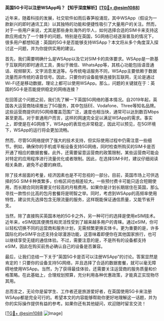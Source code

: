 **英国5G卡可以注册WSApp吗？【知乎深度解析】[[TG💪+ @esim1088](https://t.me/s/esim1088)]**

近年来，随着科技的发展，社交软件如雨后春笋般涌现，其中WSApp（假设为一款新兴的即时通讯工具）以其独特的功能和便捷性吸引了大量用户的关注。然而，对于一些用户来说，尤其是那些身处海外的华人，如何选择合适的SIM卡来支持这款应用成为了一个棘手的问题。特别是在英国，5G网络已经逐渐普及的情况下，很多用户都想知道：英国的5G卡是否能够支持WSApp？本文将从多个角度深入探讨这一问题，并为你提供实用的建议。

首先，我们需要明确什么是WSApp以及它对SIM卡的具体要求。WSApp是一款基于互联网的即时通讯工具，类似于微信、WhatsApp等，其核心功能包括语音通话、视频聊天、文字消息发送等。与传统电话服务不同，WSApp主要依赖于数据流量而非传统的语音信号。因此，只要你的设备能够连接到互联网，无论是通过Wi-Fi还是移动数据，理论上都可以使用WSApp。那么，问题的关键就在于：英国的5G卡是否能提供稳定的网络连接？

在回答这个问题之前，我们先了解一下英国5G网络的基本情况。自2019年起，英国各大运营商陆续推出了5G服务，其中包括EE、Vodafone、Three等知名品牌。这些运营商提供的5G网络覆盖范围广泛，速度也相当快，通常可以达到数百Mbps甚至更高。对于普通用户而言，这样的网速完全足以满足WSApp的需求。事实上，即使是在4G网络下，WSApp的表现也非常稳定，因此可以预见，在5G环境下，WSApp的运行将会更加流畅。

然而，尽管5G网络提供了强大的技术支持，但实际使用过程中仍需注意一些细节。例如，确保你的手机或平板设备支持5G网络，同时检查所购买的SIM卡是否开通了相应的数据套餐。此外，还需要留意运营商的政策限制，某些运营商可能会对特定的应用程序进行流量优化或者限制。因此，在选择SIM卡时，建议仔细阅读相关条款，避免不必要的麻烦。

除了技术层面的考量，经济因素也是不可忽视的一部分。目前，英国市场上可供选择的5G SIM卡种类繁多，价格区间也相差较大。一些预付费卡可能只适合短期使用，而长期合同则需要支付较高的月租费用。如果你是计划长期居住在英国，那么寻找一款性价比高的包月套餐将是明智之举。同时，考虑到WSApp的高频率使用特性，建议优先选择包含无限流量的服务，这样既能保证通信质量，又能节省开支。

当然，除了直接购买英国本地的5G卡之外，另一种可行的选择是使用eSIM技术。近年来，eSIM因其便携性和灵活性受到了越来越多用户的青睐。通过eSIM，你可以轻松切换不同的运营商和服务计划，无需频繁更换实体卡。更为重要的是，许多国际化的eSIM平台还支持全球漫游功能，这意味着即便你在其他国家旅行，也可以继续享受无缝的通信体验。不过，需要注意的是，不是所有的设备都支持eSIM，因此在购买前务必确认自己的设备是否兼容。

最后，让我们总结一下关于“英国5G卡是否可以注册WSApp”的讨论。答案显然是肯定的！只要你的设备支持5G网络，并且选择了合适的数据套餐，就可以毫无障碍地使用WSApp。当然，为了获得最佳体验，还需要关注运营商的服务质量和价格策略。在此基础上，合理规划预算，充分利用各种优惠政策，才能真正实现物尽其用。

总而言之，无论你是留学生、工作者还是旅游爱好者，在英国使用5G卡来注册WSApp都是完全可行的。希望本文的内容能够帮助你更好地理解这一话题，并为你的实际操作提供有益的参考。如果你还有其他疑问，欢迎随时留言交流！

[[TG💪+ @esim1088](https://t.me/s/esim1088) ![Image](https://i.postimg.cc/4NQfJmqS/Snipaste-2025-05-13-00-14-12.png)]